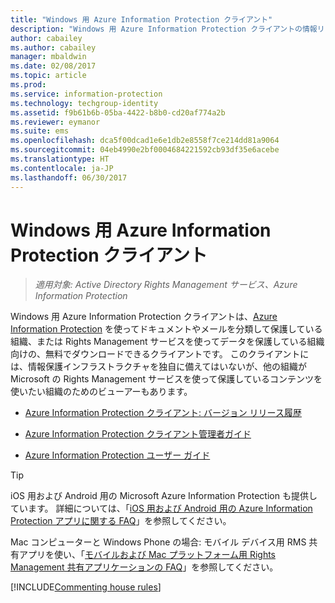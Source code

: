 ```yaml
---
title: "Windows 用 Azure Information Protection クライアント"
description: "Windows 用 Azure Information Protection クライアントの情報リソース。 この無料でダウンロードできるクライアントは、ドキュメントやメールを分類して保護したい組織向けです。"
author: cabailey
ms.author: cabailey
manager: mbaldwin
ms.date: 02/08/2017
ms.topic: article
ms.prod: 
ms.service: information-protection
ms.technology: techgroup-identity
ms.assetid: f9b61b6b-05ba-4422-b8b0-cd20af774a2b
ms.reviewer: eymanor
ms.suite: ems
ms.openlocfilehash: dca5f00dcad1e6e1db2e8558f7ce214dd81a9064
ms.sourcegitcommit: 04eb4990e2bf0004684221592cb93df35e6acebe
ms.translationtype: HT
ms.contentlocale: ja-JP
ms.lasthandoff: 06/30/2017
---
```

# <a name="azure-information-protection-client-for-windows"></a>Windows 用 Azure Information Protection クライアント

>*適用対象: Active Directory Rights Management サービス、Azure Information Protection*

Windows 用 Azure Information Protection クライアントは、[Azure Information Protection](../understand-explore/what-is-information-protection.md) を使ってドキュメントやメールを分類して保護している組織、または Rights Management サービスを使ってデータを保護している組織向けの、無料でダウンロードできるクライアントです。 このクライアントには、情報保護インフラストラクチャを独自に備えてはいないが、他の組織が Microsoft の Rights Management サービスを使って保護しているコンテンツを使いたい組織のためのビューアーもあります。

- [Azure Information Protection クライアント: バージョン リリース履歴](client-version-release-history.md)

- [Azure Information Protection クライアント管理者ガイド](client-admin-guide.md)

- [Azure Information Protection ユーザー ガイド](client-user-guide.md)

> [!TIP]
> iOS 用および Android 用の Microsoft Azure Information Protection も提供しています。 詳細については、「[iOS 用および Android 用の Azure Information Protection アプリに関する FAQ](mobile-app-faq.md )」を参照してください。
> 
> Mac コンピューターと Windows Phone の場合: モバイル デバイス用 RMS 共有アプリを使い、「[モバイルおよび Mac プラットフォーム用 Rights Management 共有アプリケーションの FAQ](http://technet.microsoft.com/dn451248)」を参照してください。


[!INCLUDE[Commenting house rules](../includes/houserules.md)]

